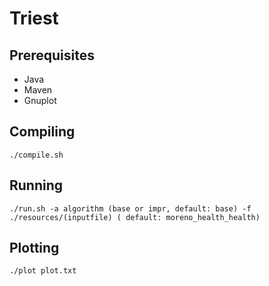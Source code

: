 # Triest

## Prerequisites
* Java
* Maven
* Gnuplot

## Compiling
```
./compile.sh
```

## Running
```
./run.sh -a algorithm (base or impr, default: base) -f ./resources/(inputfile) ( default: moreno_health_health)
```

## Plotting
```
./plot plot.txt
```
